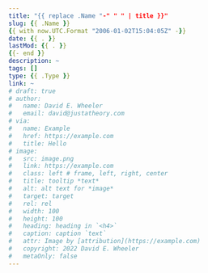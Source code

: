 ```yaml
---
title: "{{ replace .Name "-" " " | title }}"
slug: {{ .Name }}
{{ with now.UTC.Format "2006-01-02T15:04:05Z" -}}
date: {{ . }}
lastMod: {{ . }}
{{- end }}
description: ~
tags: []
type: {{ .Type }}
link: ~
# draft: true
# author:
#   name: David E. Wheeler
#   email: david@justatheory.com
# via:
#   name: Example
#   href: https://example.com
#   title: Hello
# image:
#   src: image.png
#   link: https://example.com
#   class: left # frame, left, right, center
#   title: tooltip *text*
#   alt: alt text for *image*
#   target: target
#   rel: rel
#   width: 100
#   height: 100
#   heading: heading in `<h4>`
#   caption: caption `text`
#   attr: Image by [attribution](https://example.com)
#   copyright: 2022 David E. Wheeler
#   metaOnly: false
---
```


